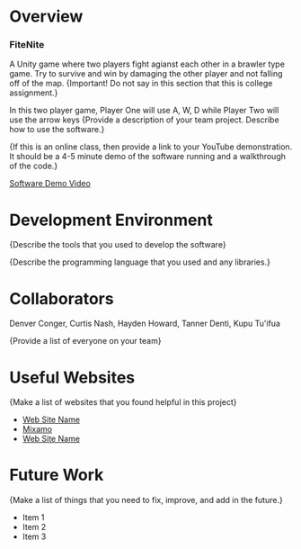 # Overview
### FiteNite
A Unity game where two players fight agianst each other in a brawler type game. Try to survive and win by damaging the other player and not falling off of the map. 
{Important!  Do not say in this section that this is college assignment.}

In this two player game, Player One will use A, W, D while Player Two will use the arrow keys
{Provide a description of your team project.  Describe how to use the software.}

{If this is an online class, then provide a link to your YouTube demonstration.  It should be a 4-5 minute demo of the software running and a walkthrough of the code.}

[Software Demo Video](http://youtube.link.goes.here)

# Development Environment

{Describe the tools that you used to develop the software}

{Describe the programming language that you used and any libraries.}

# Collaborators
Denver Conger, Curtis Nash, Hayden Howard, 
Tanner Denti, Kupu Tu'ifua

{Provide a list of everyone on your team}

# Useful Websites

{Make a list of websites that you found helpful in this project}
* [Web Site Name](http://url.link.goes.here)
* [Mixamo]("https://www.mixamo.com/#/")
* [Web Site Name](http://url.link.goes.here)

# Future Work

{Make a list of things that you need to fix, improve, and add in the future.}
* Item 1
* Item 2
* Item 3
